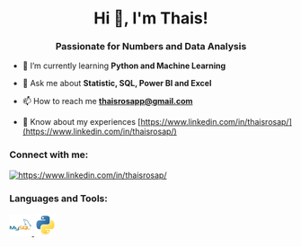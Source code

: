 <h1 align="center">Hi 👋, I'm Thais!</h1>
<h3 align="center">Passionate for Numbers and Data Analysis </h3>

- 🌱 I’m currently learning **Python and Machine Learning**

- 💬 Ask me about **Statistic, SQL, Power BI and Excel**

- 📫 How to reach me **thaisrosapp@gmail.com**

- 📄 Know about my experiences [https://www.linkedin.com/in/thaisrosap/](https://www.linkedin.com/in/thaisrosap/)

<h3 align="left">Connect with me:</h3>
<p align="left">
<a href="https://linkedin.com/in/thaisrosap/" target="blank"><img align="center" src="https://raw.githubusercontent.com/rahuldkjain/github-profile-readme-generator/master/src/images/icons/Social/linked-in-alt.svg" alt="https://www.linkedin.com/in/thaisrosap/" height="30" width="40" /></a>
</p>

<h3 align="left">Languages and Tools:</h3>
<p align="left"> <a href="https://www.mysql.com/" target="_blank" rel="noreferrer"> <img src="https://raw.githubusercontent.com/devicons/devicon/master/icons/mysql/mysql-original-wordmark.svg" alt="mysql" width="40" height="40"/> </a> <a href="https://www.python.org" target="_blank" rel="noreferrer"> <img src="https://raw.githubusercontent.com/devicons/devicon/master/icons/python/python-original.svg" alt="python" width="40" height="40"/> </a> </p>

